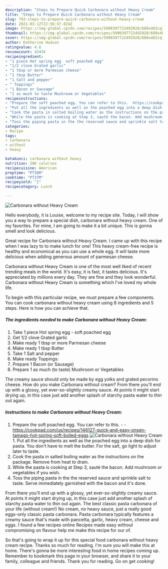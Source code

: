 ```yaml
---
description: "Steps to Prepare Quick Carbonara without Heavy Cream"
title: "Steps to Prepare Quick Carbonara without Heavy Cream"
slug: 793-steps-to-prepare-quick-carbonara-without-heavy-cream
date: 2021-03-12T22:56:57.024Z
image: https://img-global.cpcdn.com/recipes/5990397722492928/680x482cq70/carbonara-without-heavy-cream-recipe-main-photo.jpg
thumbnail: https://img-global.cpcdn.com/recipes/5990397722492928/680x482cq70/carbonara-without-heavy-cream-recipe-main-photo.jpg
cover: https://img-global.cpcdn.com/recipes/5990397722492928/680x482cq70/carbonara-without-heavy-cream-recipe-main-photo.jpg
author: Katherine Hudson
ratingvalue: 4.6
reviewcount: 42434
recipeingredient:
- "1 piece Hot spring egg  soft poached egg"
- "1/2 clove Grated garlic"
- "1 tbsp or more Parmesan cheese"
- "1 tbsp Butter"
- "1 Salt and pepper"
- " Toppings"
- "1 Bacon or Sausage"
- "1 as much to taste Mushroom or Vegetables"
recipeinstructions:
- "Prepare the soft poached egg. You can refer to this.  https://cookpad.com/us/recipes/146127-quick-and-easy-onsen-tamago-hot-spring-soft-boiled-eggs"
- "Put all the ingredients as well as the poached egg into a deep dish for pasta. You don&#39;t have to melt the butter. For the salt, go light to adjust later to taste."
- "Cook the pasta in salted boiling water as the instructions on the package. Remove from heat to drain."
- "While the pasta is cooking at Step 3, sauté the bacon. Add mushroom or vegetables if you wish."
- "Toss the piping pasta in the the reserved sauce and sprinkle salt to taste. Serve immediately garnished with the bacon and it&#39;s done."
categories:
- Recipe
tags:
- carbonara
- without
- heavy

katakunci: carbonara without heavy 
nutrition: 206 calories
recipecuisine: American
preptime: "PT36M"
cooktime: "PT37M"
recipeyield: "1"
recipecategory: Lunch

---
```



![Carbonara without Heavy Cream](https://img-global.cpcdn.com/recipes/5990397722492928/680x482cq70/carbonara-without-heavy-cream-recipe-main-photo.jpg)

Hello everybody, it is Louise, welcome to my recipe site. Today, I will show you a way to prepare a special dish, carbonara without heavy cream. One of my favorites. For mine, I am going to make it a bit unique. This is gonna smell and look delicious.

Great recipe for Carbonara without Heavy Cream. I came up with this recipe when I was lazy to to make lunch for one! This heavy cream-free recipe is healthy and economical as you can use a whole egg. It will taste more delicious when adding generous amount of parmesan cheese.

Carbonara without Heavy Cream is one of the most well liked of recent trending meals in the world. It's easy, it is fast, it tastes delicious. It's appreciated by millions every day. They are fine and they look wonderful. Carbonara without Heavy Cream is something which I've loved my whole life.


To begin with this particular recipe, we must prepare a few components. You can cook carbonara without heavy cream using 8 ingredients and 5 steps. Here is how you can achieve that.

<!--inarticleads1-->

##### The ingredients needed to make Carbonara without Heavy Cream:

1. Take 1 piece Hot spring egg - soft poached egg
1. Get 1/2 clove Grated garlic
1. Make ready 1 tbsp or more Parmesan cheese
1. Make ready 1 tbsp Butter
1. Take 1 Salt and pepper
1. Make ready  Toppings:
1. Prepare 1 Bacon (or Sausage)
1. Prepare 1 as much (to taste) Mushroom or Vegetables


The creamy sauce should only be made by egg yolks and grated pecorino cheese. How do you make Carbonara without cream? From there you&#39;ll end up with a glossy, yet ever-so-slightly creamy sauce. At points it might start drying up, in this case just add another splash of starchy pasta water to thin out again. 

<!--inarticleads2-->

##### Instructions to make Carbonara without Heavy Cream:

1. Prepare the soft poached egg. You can refer to this. -  - https://cookpad.com/us/recipes/146127-quick-and-easy-onsen-tamago-hot-spring-soft-boiled-eggs
<img src="https://img-global.cpcdn.com/steps/6625409262157824/160x128cq70/carbonara-without-heavy-cream-recipe-step-1-photo.jpg" alt="Carbonara without Heavy Cream">1. Put all the ingredients as well as the poached egg into a deep dish for pasta. You don&#39;t have to melt the butter. For the salt, go light to adjust later to taste.
1. Cook the pasta in salted boiling water as the instructions on the package. Remove from heat to drain.
1. While the pasta is cooking at Step 3, sauté the bacon. Add mushroom or vegetables if you wish.
1. Toss the piping pasta in the the reserved sauce and sprinkle salt to taste. Serve immediately garnished with the bacon and it&#39;s done.


From there you&#39;ll end up with a glossy, yet ever-so-slightly creamy sauce. At points it might start drying up, in this case just add another splash of starchy pasta water to thin out again. The best classic pasta carbonara of your life (without cream!) No cream, no heavy sauce, just a really good eggs-only classic pasta carbonara. Pasta carbonara typically features a creamy sauce that&#39;s made with pancetta, garlic, heavy cream, cheese and eggs. I found a few recipes online Recipes made easy without compromising on flavour help me make this recipe for our of. 

So that's going to wrap it up for this special food carbonara without heavy cream recipe. Thanks so much for reading. I'm sure you will make this at home. There's gonna be more interesting food in home recipes coming up. Remember to bookmark this page in your browser, and share it to your family, colleague and friends. Thank you for reading. Go on get cooking!
